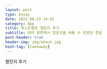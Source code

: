 ```yaml
---
layout: post
type: essay
date: 2021-08-23 14:42
category: App
title: 부스트캠프 챌린지 후기
subtitle: 여러 방면에서 많은것을 배울 수 있었던 한달
post-header: true
header-img: img/about.jpg
hash-tag: [takeaway]
---
```


챌린지 후기

